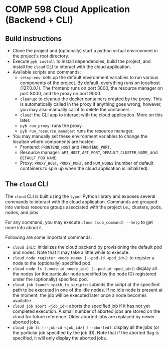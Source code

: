 # COMP 598 Cloud Application (Backend + CLI)

## Build instructions
- Clone the project and (optionally) start a python virtual environment in the project's root directory.
- Execute `pyb install` to install dependencies, build the project, and install the `cloud` CLI to interact with the cloud application.
- Available scripts and commands:
  - `setup-env`: sets up the default environment variables to run various components of the project. By default, everything runs on localhost (127.0.0.1). The frontend runs on port 3000, the resource manager on port 8000, and the proxy on port 9000.
  - `cleanup`: to cleanup the docker containers created by the proxy. This is automatically called in the proxy if anything goes wrong, however, you may also manually call it to delete the containers.
  - `cloud`: the CLI app to interact with the cloud application. More on this later.
  - `pyb run_proxy`: runs the proxy.
  - `pyb run_resource_manager`: runs the resource manager.
- You may manually set these environment variables to change the location where components are hosted:
  - Frontend: `FRONTEND_HOST` and `FRONTEND_PORT`.
  - Resource manager: `API_HOST`, `API_PORT`, `DEFAULT_CLUSTER_NAME`, and `DEFAULT_POD_NAME`.
  - Proxy: `PROXY_HOST`, `PROXY_PORT`, and `NUM_NODES` (number of default containers to spin up when the cloud application is initialized).


## The `cloud` CLI
The `cloud` CLI is built using the `typer` Python library and exposes several commands to interact with the cloud application.
Commands are grouped into various resource groups associated with the project i.e., clusters, pods, nodes, and jobs.

For any command, you may execute `cloud [sub_command] --help` to get more info about it.

Following are some important commands:
- `cloud init`: initializes the cloud backend by provisioning the default pod and nodes. Note that it may take a little while to execute.
- `cloud node register <node_name> [--pod-id <pod_id>]`: to register a node to the (optionally) specified pod.
- `cloud node ls [-node-id <node_id>] [--pod-id <pod_id>]`: display all the nodes (or the particular node specified by the node ID) registered under the (optionally) specified pod.
- `cloud job launch <path_to_script>`: submits the script at the specified path to be executed in one of the idle nodes. If no idle node is present at the moment, the job will be executed later once a node becomes available.
- `cloud job abort <job_id>`: aborts the specified job if it has not yet completed execution. A small number of aborted jobs are stored on the cloud for future reference. Older aborted jobs are replaced by newer aborted jobs.
- `cloud job ls [--job-id <job_id>] [--aborted]`: display all the jobs (or the partiular job specified by the job ID). Note that if the aborted flag is specified, it will only display the aborted jobs.